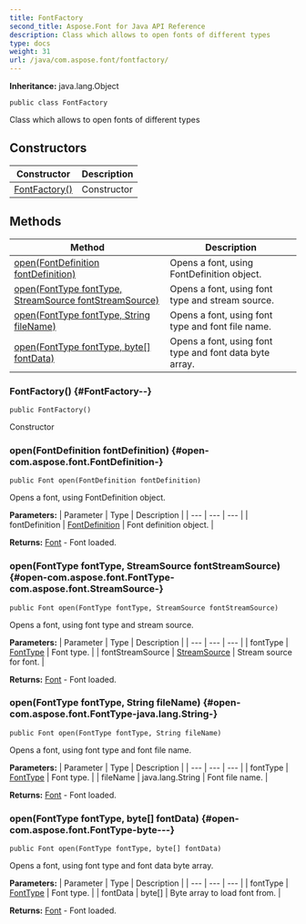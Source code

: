 ```yaml
---
title: FontFactory
second_title: Aspose.Font for Java API Reference
description: Class which allows to open fonts of different types
type: docs
weight: 31
url: /java/com.aspose.font/fontfactory/
---
```

**Inheritance:**
java.lang.Object
```
public class FontFactory
```

Class which allows to open fonts of different types
## Constructors

| Constructor | Description |
| --- | --- |
| [FontFactory()](#FontFactory--) | Constructor |
## Methods

| Method | Description |
| --- | --- |
| [open(FontDefinition fontDefinition)](#open-com.aspose.font.FontDefinition-) | Opens a font, using FontDefinition object. |
| [open(FontType fontType, StreamSource fontStreamSource)](#open-com.aspose.font.FontType-com.aspose.font.StreamSource-) | Opens a font, using font type and stream source. |
| [open(FontType fontType, String fileName)](#open-com.aspose.font.FontType-java.lang.String-) | Opens a font, using font type and font file name. |
| [open(FontType fontType, byte[] fontData)](#open-com.aspose.font.FontType-byte---) | Opens a font, using font type and font data byte array. |
### FontFactory() {#FontFactory--}
```
public FontFactory()
```


Constructor

### open(FontDefinition fontDefinition) {#open-com.aspose.font.FontDefinition-}
```
public Font open(FontDefinition fontDefinition)
```


Opens a font, using FontDefinition object.

**Parameters:**
| Parameter | Type | Description |
| --- | --- | --- |
| fontDefinition | [FontDefinition](../../com.aspose.font/fontdefinition) | Font definition object. |

**Returns:**
[Font](../../com.aspose.font/font) - Font loaded.
### open(FontType fontType, StreamSource fontStreamSource) {#open-com.aspose.font.FontType-com.aspose.font.StreamSource-}
```
public Font open(FontType fontType, StreamSource fontStreamSource)
```


Opens a font, using font type and stream source.

**Parameters:**
| Parameter | Type | Description |
| --- | --- | --- |
| fontType | [FontType](../../com.aspose.font/fonttype) | Font type. |
| fontStreamSource | [StreamSource](../../com.aspose.font/streamsource) | Stream source for font. |

**Returns:**
[Font](../../com.aspose.font/font) - Font loaded.
### open(FontType fontType, String fileName) {#open-com.aspose.font.FontType-java.lang.String-}
```
public Font open(FontType fontType, String fileName)
```


Opens a font, using font type and font file name.

**Parameters:**
| Parameter | Type | Description |
| --- | --- | --- |
| fontType | [FontType](../../com.aspose.font/fonttype) | Font type. |
| fileName | java.lang.String | Font file name. |

**Returns:**
[Font](../../com.aspose.font/font) - Font loaded.
### open(FontType fontType, byte[] fontData) {#open-com.aspose.font.FontType-byte---}
```
public Font open(FontType fontType, byte[] fontData)
```


Opens a font, using font type and font data byte array.

**Parameters:**
| Parameter | Type | Description |
| --- | --- | --- |
| fontType | [FontType](../../com.aspose.font/fonttype) | Font type. |
| fontData | byte[] | Byte array to load font from. |

**Returns:**
[Font](../../com.aspose.font/font) - Font loaded.
